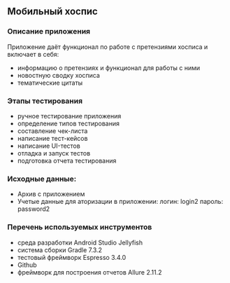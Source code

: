 ## Мобильный хоспис
### Описание приложения
Приложение даёт функционал по работе с претензиями хосписа и включает в себя:
- информацию о претензиях и функционал для работы с ними
- новостную сводку хосписа
- тематические цитаты
### Этапы тестирования
- ручное тестирование приложения
- определение типов тестирования
- составление чек-листа
- написание тест-кейсов
- написание UI-тестов
- отладка и запуск тестов
- подготовка отчета тестирования

### Исходные данные:
- Архив с приложением
- Учетые данные для аторизации в приложении:
  логин: login2
  пароль: password2

### Перечень используемых инструментов
- среда разработки Android Studio Jellyfish
- система сборки Gradle 7.3.2
- тестовый фреймворк Espresso 3.4.0
- Github 
- фреймворк для построения отчетов Allure 2.11.2 
